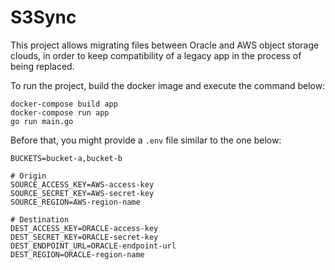 # S3Sync

This project allows migrating files between Oracle and AWS object storage
clouds, in order to keep compatibility of a legacy app in the process of being
replaced.

To run the project, build the docker image and execute the command below:

```
docker-compose build app
docker-compose run app
go run main.go
```

Before that, you might provide a `.env` file similar to the one below:

```
BUCKETS=bucket-a,bucket-b

# Origin
SOURCE_ACCESS_KEY=AWS-access-key
SOURCE_SECRET_KEY=AWS-secret-key
SOURCE_REGION=AWS-region-name

# Destination
DEST_ACCESS_KEY=ORACLE-access-key
DEST_SECRET_KEY=ORACLE-secret-key
DEST_ENDPOINT_URL=ORACLE-endpoint-url
DEST_REGION=ORACLE-region-name
```

